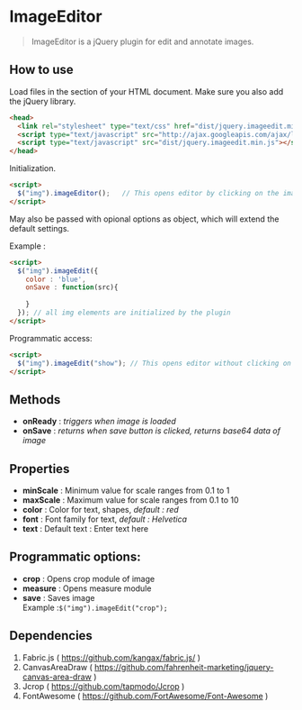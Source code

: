 # ImageEditor
> ImageEditor is a jQuery plugin for edit and annotate images.

## How to use

Load files in the section of your HTML document. Make sure you also add the jQuery library.

```html
<head>
  <link rel="stylesheet" type="text/css" href="dist/jquery.imageedit.min.css" />
  <script type="text/javascript" src="http://ajax.googleapis.com/ajax/libs/jquery/2.1.4/jquery.min.js"></script>
  <script type="text/javascript" src="dist/jquery.imageedit.min.js"></script>
</head>
```

Initialization.
```html
<script>
  $("img").imageEditor();   // This opens editor by clicking on the image.
</script>
```

May also be passed with opional options as object, which will extend the default settings.

Example :
```html
<script>
  $("img").imageEdit({
    color : 'blue',
    onSave : function(src){
    
    }
  }); // all img elements are initialized by the plugin
</script>
```

Programmatic access:
```html
<script>
  $("img").imageEdit("show"); // This opens editor without clicking on image.
</script>
```
## Methods

* **onReady** :  *triggers when image is loaded*
* **onSave**  :  *returns when save button is clicked, returns base64 data of image*

## Properties

* **minScale** :  Minimum value for scale ranges from 0.1 to 1
* **maxScale** :  Maximum value for scale ranges from 0.1 to 10
* **color** : Color for text, shapes, *default : red*
* **font** :  Font family for text, *default : Helvetica*
* **text** :  Default text : Enter text here

## Programmatic options:

* **crop** : Opens crop module of image
* **measure** : Opens measure module
* **save**  : Saves image
<br />Example :```$("img").imageEdit("crop");```


## Dependencies
 1. Fabric.js ( https://github.com/kangax/fabric.js/ )
 2. CanvasAreaDraw ( https://github.com/fahrenheit-marketing/jquery-canvas-area-draw )
 3. Jcrop ( https://github.com/tapmodo/Jcrop )
 4. FontAwesome ( https://github.com/FortAwesome/Font-Awesome )
